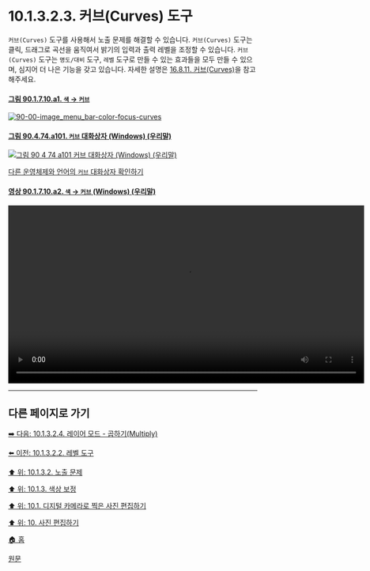 # 10.1.3.2.3. 커브(Curves) 도구
`커브(Curves)` 도구를 사용해서 노출 문제를 해결할 수 있습니다. `커브(Curves)` 도구는 클릭, 드래그로 곡선을 움직여서 밝기의 입력과 출력 레벨을 조정할 수 있습니다. `커브(Curves)` 도구는 `명도/대비` 도구, `레벨` 도구로 만들 수 있는 효과들을 모두 만들 수 있으며, 심지어 더 나은 기능을 갖고 있습니다. 자세한 설명은 [16.8.11. 커브(Curves)](./16-08-11-curves.md)을 참고해주세요.

#### [그림 90.1.7.10.a1. `색` → `커브`](https://wonder13662.github.io/gimp/2.10.36_ko/90-01-07-colorsx-10-curves.html#%EA%B7%B8%EB%A6%BC-901710a1-%EC%83%89--%EC%BB%A4%EB%B8%8C)
[![90-00-image_menu_bar-color-focus-curves](https://github.com/wonder13662/gimp/assets/15767104/ed25c24a-469b-4589-bad6-fe663acf08a6)](https://wonder13662.github.io/gimp/2.10.36_ko/90-01-07-colorsx-10-curves.html#%EA%B7%B8%EB%A6%BC-901710a1-%EC%83%89--%EC%BB%A4%EB%B8%8C)

#### [그림 90.4.74.a101. `커브` 대화상자 (Windows) (우리말)](https://wonder13662.github.io/gimp/2.10.36_ko/90-04-74-curves.html#%EA%B7%B8%EB%A6%BC-90474a101-%EC%BB%A4%EB%B8%8C-%EB%8C%80%ED%99%94%EC%83%81%EC%9E%90-windows-%EC%9A%B0%EB%A6%AC%EB%A7%90)
[![그림 90 4 74 a101  `커브` 대화상자 (Windows) (우리말)](https://github.com/wonder13662/gimp/assets/15767104/ad31fe00-27fe-459a-9fd9-e02f454a0fe1)](https://wonder13662.github.io/gimp/2.10.36_ko/90-04-74-curves.html#%EA%B7%B8%EB%A6%BC-90474a101-%EC%BB%A4%EB%B8%8C-%EB%8C%80%ED%99%94%EC%83%81%EC%9E%90-windows-%EC%9A%B0%EB%A6%AC%EB%A7%90)

[다른 운영체제와 언어의 `커브` 대화상자 확인하기](https://wonder13662.github.io/gimp/2.10.36_ko/90-04-74-curves.html#%EA%B7%B8%EB%A6%BC-90474a102-%EC%BB%A4%EB%B8%8C-%EB%8C%80%ED%99%94%EC%83%81%EC%9E%90-windows-%EC%98%81%EC%96%B4)

#### [영상 90.1.7.10.a2. `색` → `커브` (Windows) (우리말)](https://wonder13662.github.io/gimp/2.10.36_ko/90-01-07-colorsx-10-curves.html#%EC%98%81%EC%83%81-901710a2-%EC%83%89--%EC%BB%A4%EB%B8%8C-windows-%EC%9A%B0%EB%A6%AC%EB%A7%90)
<video controls="controls" width="720" src="https://github.com/wonder13662/gimp/assets/15767104/a8c0b9c8-608c-43a1-bac8-f0cf2506f571"></video>

***

## 다른 페이지로 가기

[➡️ 다음: 10.1.3.2.4. 레이어 모드 - 곱하기(Multiply)](./10-01-03-02-04-layer_mode_multiply.md)

[⬅️ 이전: 10.1.3.2.2. 레벨 도구](./10-01-03-02-02-level.md)

[⬆️ 위: 10.1.3.2. 노출 문제](./10-01-03-02-00-exposure_problems.md)

[⬆️ 위: 10.1.3. 색상 보정](./10-01-03-00-improving_colors.md)

[⬆️ 위: 10.1. 디지털 카메라로 찍은 사진 편집하기](./10-01-00-working-with-digital-camera-photos.md)

[⬆️ 위: 10. 사진 편집하기](./10-00-enhancing-photographs.md)

[🏠 홈](./00-home.md)

[원문](https://docs.gimp.org/2.10/ko/gimp-imaging-photos.html#gimp-using-photography-colors)
